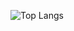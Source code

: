 
![Top Langs](https://github-readme-stats.vercel.app/api/top-langs/?username=CDelSignore&theme=tokyonight)

